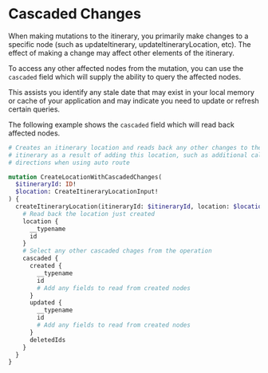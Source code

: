 # Cascaded Changes

When making mutations to the itinerary, you primarily make changes to a specific
node (such as updateItinerary, updateItineraryLocation, etc). The effect of
making a change may affect other elements of the itinerary.

To access any other affected nodes from the mutation, you can use the `cascaded`
field which will supply the ability to query the affected nodes.

This assists you identify any stale date that may exist in your local memory
or cache of your application and may indicate you need to update or refresh
certain queries.

The following example shows the `cascaded` field which will read back affected
nodes.

```graphql
# Creates an itinerary location and reads back any other changes to the
# itinerary as a result of adding this location, such as additional calculated
# directions when using auto route

mutation CreateLocationWithCascadedChanges(
  $itineraryId: ID!
  $location: CreateItineraryLocationInput!
) {
  createItineraryLocation(itineraryId: $itineraryId, location: $location) {
    # Read back the location just created
    location {
      __typename
      id
    }
    # Select any other cascaded chages from the operation
    cascaded {
      created {
        __typename
        id
        # Add any fields to read from created nodes
      }
      updated {
        __typename
        id
        # Add any fields to read from created nodes
      }
      deletedIds
    }
  }
}
```
